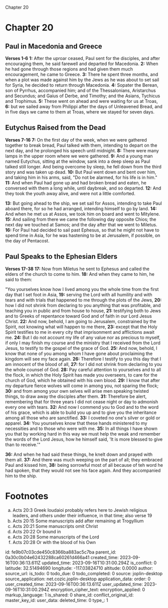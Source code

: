 Chapter 20

# Chapter 20
## Paul in Macedonia and Greece
**Verses 1-6**
**1:** After the uproar ceased, Paul sent for the disciples, and after encouraging them, he said farewell and departed for Macedonia.
**2:** When he had gone through those regions and had given them much encouragement, he came to Greece.
**3:** There he spent three months, and when a plot was made against him by the Jews as he was about to set sail for Syria, he decided to return through Macedonia.
**4:** Sopater the Berean, son of Pyrrhus, accompanied him; and of the Thessalonians, Aristarchus and Secundus; and Gaius of Derbe, and Timothy; and the Asians, Tychicus and Trophimus. 
**5:** These went on ahead and were waiting for us at Troas,
**6:** but we sailed away from Philippi after the days of Unleavened Bread, and in five days we came to them at Troas, where we stayed for seven days.

## Eutychus Raised from the Dead
**Verses 7-16**
**7:** On the first day of the week, when we were gathered together to break bread, Paul talked with them, intending to depart on the next day, and he prolonged his speech until midnight. 
**8:** There were many lamps in the upper room where we were gathered.
**9:** And a young man named Eutychus, sitting at the window, sank into a deep sleep as Paul talked still longer. And being overcome by sleep, he fell down from the third story and was taken up dead.
**10:** But Paul went down and bent over him, and taking him in his arms, said, "Do not be alarmed, for his life is in him."
**11:** And when Paul had gone up and had broken bread and eaten, he conversed with them a long while, until daybreak, and so departed.
**12:** And they took the youth away alive, and were not a little comforted.

**13:** But going ahead to the ship, we set sail for Assos, intending to take Paul aboard there, for so he had arranged, intending himself to go by land.
**14:** And when he met us at Assos, we took him on board and went to Mitylene.
**15:** And sailing from there we came the following day opposite Chios; the next day we touched at Samos; and the day after that we went to Miletus.
**16:** For Paul had decided to sail past Ephesus, so that he might not have to spend time in Asia, for he was hastening to be at Jerusalem, if possible, on the day of Pentacost.

## Paul Speaks to the Ephesian Elders
**Verses 17-38**
**17:** Now from Miletus he sent to Ephesus and called the elders of the church to come to him.
**18:** And when they came to him, he said to them:

"You yourselves know how I lived among you the whole time from the first day that I set foot in Asia,
**19:** serving the Lord with all humility and with tears and with trials that happened to me through the plots of the Jews,
**20:** how I did not shrink from declaring to you anything that was profitable, and teaching you in public and from house to house,
**21:** testifying both to Jews and to Greeks of repentance toward God and of faith in our Lord Jesus Christ.
**22:** And now, behold, I am going to Jerusalem, constrained by the Spirit, not knowing what will happen to me there,
**23:** except that the Holy Spirit testifies to me in every city that imprisonment and afflictions await me.
**24:** But I do not account my life of any value nor as precious to myself, if only I may finish my course and the ministry that I received from the Lord Jesus, to testify to the gospel of the grace of God.
**25:** And now, behold, I know that none of you among whom I have gone about proclaiming the kingdom will see my face again.
**26:** Therefore I testify to you this day that I am innocent of the blood of all,
**27:** for I did not shrink from declaring to you the whole counsel of God.
**28:** Pay careful attention to yourselves and to all the flock, in which the Holy Spirit has made you overseers, to care for the church of God, which he obtained with his own blood.
**29:** I know that after my departure fierce wolves will come in among you, not sparing the flock;
**30:** and from among your own selves will arise men speaking twisted things, to draw away the disciples after them.
**31:** Therefore be alert, remembering that for three years I did not cease night or day to admonish every one with tears.
**32:** And now I commend you to God and to the word of his grace, which is able to build you up and to give you the inheritance among all those who are sanctified.
**33:** I coveted no one's silver or gold or apparel.
**34:** You yourselves know that these hands ministered to my necessities and to those who were with me.
**35:** In all things I have shown you that by working hard in this way we must help the weak and remember the words of the Lord Jesus, how he himself said, 'It is more blessed to give than to receive.'"

**36:** And when he had said these things, he knelt down and prayed with them all.
**37:** And there was much weeping on the part of all; they embraced Paul and kissed him,
**38:** being sorrowful most of all because of teh word he had spoken, that they would not see his face again. And they accompanied him to the ship.

# Footnotes
<ol type='a'>
	<li>Acts 20:3 Greek Ioudaioi probably refers here to Jewish religious leaders, and others under their influence, in that time; also verse 19</li>
	<li>Acts 20:15 Some manuscripts add after remaining at Trogyllium</li>
	<li>Acts 20:21 Some manuscripts omit Christ</li>
	<li>Acts 20:22 Or bound in</li>
	<li>Acts 20:28 Some manuscripts of the Lord</li>
	<li>Acts 20:28 Or with the blood of his Own</li>
</ol>


id: fe9b07c03cde450c8366ba883ac5c7ba
parent_id: 0a30c0b04e62432288ca60261d466a41
created_time: 2023-09-16T00:36:13.611Z
updated_time: 2023-09-16T10:31:00.294Z
is_conflict: 0
latitude: 32.51494690
longitude: -117.03824710
altitude: 0.0000
author: 
source_url: 
is_todo: 0
todo_due: 0
todo_completed: 0
source: joplin-desktop
source_application: net.cozic.joplin-desktop
application_data: 
order: 0
user_created_time: 2023-09-16T00:36:13.611Z
user_updated_time: 2023-09-16T10:31:00.294Z
encryption_cipher_text: 
encryption_applied: 0
markup_language: 1
is_shared: 0
share_id: 
conflict_original_id: 
master_key_id: 
user_data: 
deleted_time: 0
type_: 1